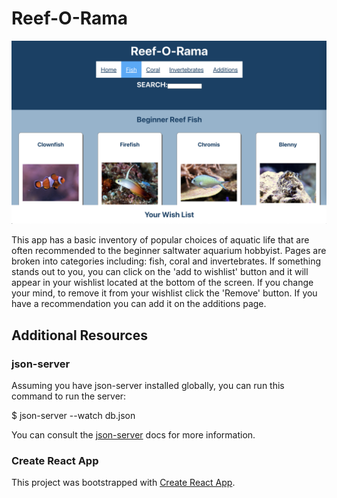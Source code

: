 # Reef-O-Rama

![Sample Page](https://github.com/storynickolas/beginner-reef/blob/main/Sample%20Images/ReefSamplePage.png)

This app has a basic inventory of popular choices of aquatic life that are often recommended to the beginner saltwater aquarium hobbyist.  Pages are broken into categories including: fish, coral and invertebrates.  If something stands out to you, you can click on the 'add to wishlist' button and it will appear in your wishlist located at the bottom of the screen.  If you change your mind, to remove it from your wishlist click the 'Remove' button.  If you have a recommendation you can add it on the additions page.

## Additional Resources

### json-server

Assuming you have json-server installed globally, you can run this command to run the server:

$ json-server --watch db.json

You can consult the [json-server](https://www.npmjs.com/package/json-server) docs for more information.

### Create React App

This project was bootstrapped with [Create React App](https://github.com/facebook/create-react-app).
